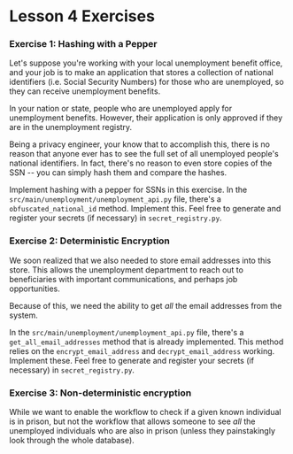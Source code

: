 # Lesson 4 Exercises


### Exercise 1: Hashing with a Pepper

Let's suppose you're working with your local unemployment benefit office, and your job is to make an application that
stores a collection of national identifiers (i.e. Social Security Numbers) for those who are unemployed, so they can
receive unemployment benefits.

In your nation or state, people who are unemployed apply for unemployment benefits. However, their application is only
approved if they are in the unemployment registry.

Being a privacy engineer, your know that to accomplish this, there is no reason that anyone ever has to see the full set
of all unemployed people's national identifiers. In fact, there's no reason to even store copies of the SSN -- you can
simply hash them and compare the hashes.

Implement hashing with a pepper for SSNs in this exercise. In the `src/main/unemployment/unemployment_api.py` file,
there's a `obfuscated_national_id` method. Implement this. Feel free to generate and register your secrets (if
necessary) in `secret_registry.py`.


### Exercise 2: Deterministic Encryption 

We soon realized that we also needed to store email addresses into this store. This allows the unemployment department to
reach out to beneficiaries with important communications, and perhaps job opportunities.

Because of this, we need the ability to get _all_ the email addresses from the system.

In the `src/main/unemployment/unemployment_api.py` file, there's a `get_all_email_addresses` method that is already
implemented. This method relies on the `encrypt_email_address` and `decrypt_email_address` working. Implement these.
Feel free to generate and register your secrets (if necessary) in `secret_registry.py`.


### Exercise 3: Non-deterministic encryption 

While we want to enable the workflow to check if a given known individual is in prison, but not the workflow that allows
someone to see _all_ the unemployed individuals who are also in prison (unless they painstakingly look through the
whole database).
